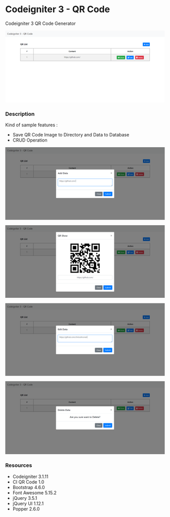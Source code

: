 # Codeigniter 3 - QR Code

Codeigniter 3 QR Code Generator

![Screenshot](/screenshot/1-home.png)

### Description
Kind of sample features :
- Save QR Code Image to Directory and Data to Database
- CRUD Operation

![Screenshot](/screenshot/2-add.png)

![Screenshot](/screenshot/3-show.png)

![Screenshot](/screenshot/4-edit.png)

![Screenshot](/screenshot/5-delete.png)

### Resources
- Codeigniter 3.1.11
- CI QR Code 1.0
- Bootstrap 4.6.0
- Font Awesome 5.15.2
- jQuery 3.5.1
- jQuery UI 1.12.1
- Popper 2.6.0